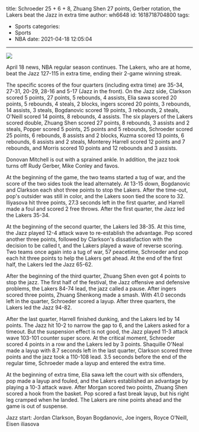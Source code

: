 title: Schroeder 25 + 6 + 8, Zhuang Shen 27 points, Gerber rotation, the Lakers beat the Jazz in extra time
author: wh6648
id: 1618718704800
tags: 
- Sports
categories: 
- Sports
- NBA
date: 2021-04-18 12:05:04
---
![](https://p2.itc.cn/q_70/images01/20210418/2802b5e507624645b2e4f7b9631dd830.jpeg)


April 18 news, NBA regular season continues. The Lakers, who are at home, beat the Jazz 127-115 in extra time, ending their 2-game winning streak.

The specific scores of the four quarters (including extra time) are 35-34, 27-31, 20-29, 28-16 and 5-17 (Jazz in the front). On the Jazz side, Clarkson scored 5 points, 27 points, 5 rebounds, 4 assists, Elia sawa scored 20 points, 5 rebounds, 4 steals, 2 blocks, ingers scored 20 points, 3 rebounds, 14 assists, 3 steals, Bogdanovic scored 19 points, 3 rebounds, 2 steals, O'Neill scored 14 points, 8 rebounds, 4 assists. The six players of the Lakers scored double, Zhuang Shen scored 27 points, 8 rebounds, 3 assists and 2 steals, Popper scored 5 points, 25 points and 5 rebounds, Schroeder scored 25 points, 6 rebounds, 8 assists and 2 blocks, Kuzma scored 13 points, 6 rebounds, 6 assists and 2 steals, Monterey Harrell scored 12 points and 7 rebounds, and Morris scored 10 points and 12 rebounds and 3 assists.

Donovan Mitchell is out with a sprained ankle. In addition, the jazz took turns off Rudy Gerber, Mike Conley and favos.

At the beginning of the game, the two teams started a tug of war, and the score of the two sides took the lead alternately. At 13-15 down, Bogdanovic and Clarkson each shot three points to stop the Lakers. After the time-out, pop's outsider was still in color, and the Lakers soon tied the score to 32. Iliyasova hit three points, 27.3 seconds left in the first quarter, and Harrell made a foul and scored 2 free throws. After the first quarter, the Jazz led the Lakers 35-34.

At the beginning of the second quarter, the Lakers led 38-35. At this time, the Jazz played 12-4 attack wave to re-establish the advantage. Pop scored another three points, followed by Clarkson's dissatisfaction with the decision to be called t, and the Lakers played a wave of reverse scoring. Two teams once again into a tug of war, 57 peacetime, Schroeder and pop each hit three points to help the Lakers get ahead. At the end of the first half, the Lakers led the Jazz 65-62.

After the beginning of the third quarter, Zhuang Shen even got 4 points to stop the jazz. The first half of the festival, the Jazz offensive and defensive problems, the Lakers 84-74 lead, the jazz called a pause. After ingers scored three points, Zhuang Shenkong made a smash. With 41.0 seconds left in the quarter, Schroeder scored a layup. After three quarters, the Lakers led the Jazz 94-82.

After the last quarter, Harrell finished dunking, and the Lakers led by 14 points. The Jazz hit 10-2 to narrow the gap to 6, and the Lakers asked for a timeout. But the suspension effect is not good, the Jazz played 11-3 attack wave 103-101 counter super score. At the critical moment, Schroeder scored 4 points in a row and the Lakers led by 3 points. Shaquille O'Neal made a layup with 8.7 seconds left in the last quarter, Clarkson scored three points and the jazz took a 110-108 lead. 3.5 seconds before the end of the regular time, Schroeder made a layup and entered the extra time.

At the beginning of extra time, Elia sawa left the court with six offenders, pop made a layup and fouled, and the Lakers established an advantage by playing a 10-3 attack wave. After Morgan scored two points, Zhuang Shen scored a hook from the basket. Pop scored a fast break layup, but his right leg cramped when he landed. The Lakers are nine points ahead and the game is out of suspense.

Jazz start: Jordan Clarkson, Boyan Bogdanovic, Joe ingers, Royce O'Neill, Eisen iliasova

